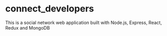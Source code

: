 # connect_developers
This is a social network web application built with Node.js, Express, React, Redux and MongoDB
